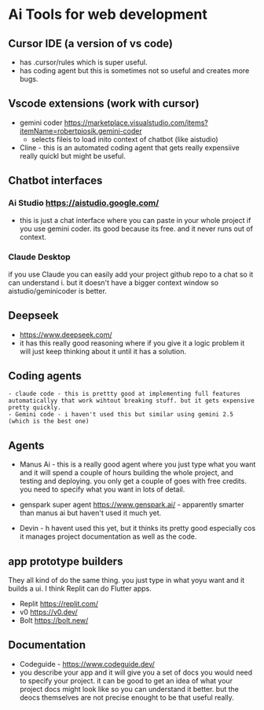 # Ai Tools for web development

## Cursor IDE (a version of vs code)
  - has .cursor/rules which is super useful. 
  - has coding agent but this is sometimes not so useful and creates more bugs.  

## Vscode extensions (work with cursor)

  - gemini coder https://marketplace.visualstudio.com/items?itemName=robertpiosik.gemini-coder  
    - selects fileis to load inito context of chatbot (like aistudio)
 - Cline - this is an automated coding agent that gets really expensiive really quickl but might be useful. 

## Chatbot interfaces 

### Ai Studio https://aistudio.google.com/
 - this is just a chat interface where you can paste in your whole project if you use gemini coder. its good because its free. and it never runs out of context. 

### Claude Desktop
 if you use Claude you can easily add your project github repo to a chat so it can understand i. but it doesn't have a bigger context window so aistudio/geminicoder is better.  

## Deepseek 
 - https://www.deepseek.com/ 
 - it has this really good reasoning where if you give it a logic problem it will just keep thinking about it until it has a solution. 

## Coding agents
    - claude code - this is prettty good at implementing full features automaticallyy that work wihtout breaking stuff. but it gets expensive pretty quickly. 
    - Gemini code - i haven't used this but similar using gemini 2.5 (which is the best one)

## Agents
 - Manus Ai - this is a really good agent where you just type what you want and it will spend a couple of hours building the whole project, and testing and deploying. you only get a couple of goes with free credits. you need to specify what you want in lots of detail.  
 - genspark super agent https://www.genspark.ai/ - apparently smarter than manus ai but haven't used it much yet. 
 
- Devin - h havent used this yet, but it thinks its pretty good especially cos it manages project documentation as well as the code. 

## app prototype builders
 They all kind of do the same thing. you just type in what yoyu want and it builds a ui. I think Replit can do Flutter apps.   
 - Replit  https://replit.com/
 - v0 https://v0.dev/
 - Bolt https://bolt.new/

## Documentation
 - Codeguide - https://www.codeguide.dev/
  - you describe your app and it will give you a set of docs you would need to specify your project. it can be good to get an idea of what your project docs might look like so you can understand it better. but the deocs themselves are not precise enought to be that useful really. 






    

